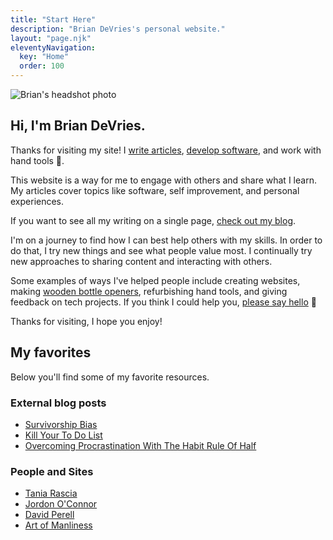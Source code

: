 ```yaml
---
title: "Start Here"
description: "Brian DeVries's personal website."
layout: "page.njk"
eleventyNavigation:
  key: "Home"
  order: 100
---
```


<img class="profile-pic bounce-in"
  alt="Brian's headshot photo"
  title="That's me!"
  src="/images/BrianProfilePic.png" />

## Hi, I'm Brian DeVries.

Thanks for visiting my site! I [write articles](/blog), [develop software](https://github.com/techcarpenter), and work with hand tools 🔨.

This website is a way for me to engage with others and share what I learn. My articles cover topics like software, self improvement, and personal experiences.

If you want to see all my writing on a single page, [check out my blog](/blog).

I'm on a journey to find how I can best help others with my skills. In order to do that, I try new things and see what people value most. I continually try new approaches to sharing content and interacting with others.

Some examples of ways I've helped people include creating websites, making [wooden bottle openers][bottle-opener], refurbishing hand tools, and giving feedback on tech projects. If you think I could help you, [please say hello](/contact) 🙂

Thanks for visiting, I hope you enjoy!

<!-- Inline embed subscription form - offer freebie? -->

## My favorites

Below you'll find some of my favorite resources.

### External blog posts

- [Survivorship Bias](https://youarenotsosmart.com/2013/05/23/survivorship-bias/)
- [Kill Your To Do List](https://www.cjchilvers.com/blog/kill-your-to-do-list)
- [Overcoming Procrastination With The Habit Rule Of Half](https://www.breakthetwitch.com/habit-rule-of-half/)

### People and Sites

- [Tania Rascia](https://taniarascia.com/)
- [Jordon O'Connor](https://jdnoc.com/)
- [David Perell](https://perell.com/)
- [Art of Manliness](https://artofmanliness.com/)

<!-- Links -->

[bottle-opener]: https://www.etsy.com/listing/599936479/wooden-bottle-opener-bottle-opener "Wooden bottle opener on Etsy"
